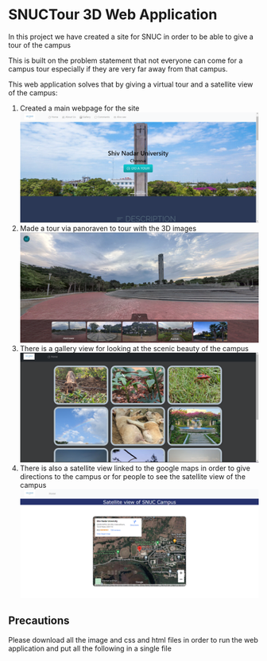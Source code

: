 # SNUCTour 3D Web Application

In this project we have created a site for SNUC in order to be able to give a tour of the campus

This is built on the problem statement that not everyone can come for a campus tour
especially if they are very far away from that campus.

This web application solves that by giving a virtual tour and a satellite view of the campus:

1) Created a main webpage for the site
![](Project_img/mainsite.png)
2) Made a tour via panoraven to tour with the 3D images
![](Project_img/Toursite.png)
3) There is a gallery view for looking at the scenic beauty of the campus
![](Project_img/Gallery_site.png)
4) There is also a satellite view linked to the google maps in order to give directions to the campus or for people to see the satellite view of the campus
![](Project_img/S_viewsite.png)
## Precautions

Please download all the image and css and html files in order to run the web application and put all the following in a single file
